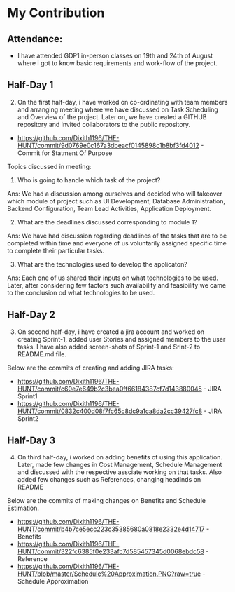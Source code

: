 # My Contribution

## Attendance:
- I have attended GDP1 in-person classes on 19th and 24th of August where i got to know basic requirements and work-flow of the project.

## Half-Day 1
2. On the first half-day, i have worked on co-ordinating with team members and arranging meeting where we have discussed on Task Scheduling and Overview of the project. Later on, we have created a GITHUB repository and invited collaborators to the public repository.

- https://github.com/Dixith1196/THE-HUNT/commit/9d0769e0c167a3dbeacf0145898c1b8bf3fd4012 - Commit for Statment Of Purpose


Topics discussed in meeting:

  1. Who is going to handle which task of the project?
  
  Ans: We had a discussion among ourselves and decided who will takeover which module of project such as UI Development, Database Administration, Backend Configuration, Team       Lead Activities, Application Deployment.
  
  2. What are the deadlines discussed corresponding to module 1?
  
  Ans: We have had discussion regarding deadlines of the tasks that are to be completed within time and everyone of us voluntarily assigned specific time to complete their 
  particular tasks.
  
  3. What are the technologies used to develop the applicaton?
  
  Ans: Each one of us shared their inputs on what technologies to be used. Later, after considering few factors such availability and feasibility we came to the conclusion od     what technologies to be used.
  
## Half-Day 2

3. On second half-day, i have created a jira account and worked on creating Sprint-1, added user Stories and assigned members to the user tasks. I have also added screen-shots
of Sprint-1 and Srint-2 to README.md file.

Below are the commits of creating and adding JIRA tasks:

- https://github.com/Dixith1196/THE-HUNT/commit/c60e7e649b2c3bea0ff66184387cf7d143880045 - JIRA Sprint1
- https://github.com/Dixith1196/THE-HUNT/commit/0832c400d08f7fc65c8dc9a1ca8da2cc39427fc8 - JIRA Sprint2


## Half-Day 3

4. On third half-day, i worked on adding benefits of using this application. Later, made few changes in Cost Management, Schedule Management and discussed with the respective 
assciate working on that tasks. Also added few changes such as References, changing headinds on README

Below are the commits of making changes on Benefits and Schedule Estimation.

- https://github.com/Dixith1196/THE-HUNT/commit/b4b7ce5ecc223c35385680a0818e2332e4d14717 - Benefits
- https://github.com/Dixith1196/THE-HUNT/commit/322fc6385f0e233afc7d585457345d0068ebdc58 - Reference
- https://github.com/Dixith1196/THE-HUNT/blob/master/Schedule%20Approximation.PNG?raw=true - Schedule Approximation



